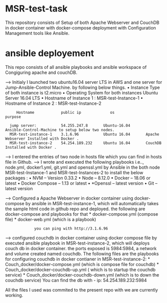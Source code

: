 # MSR-test-task
This repository consists of Setup of both Apache Webserver and CouchDB in docker container with docker-compose deployment with Configuration Management tools like Ansible.

# ansible deployement
This repo consists of all ansible playbooks and ansible workspace of Congiguring apache and couchDB.

--> Initialy I launched two ubuntu16.04 server LTS in AWS and one server for Jump-Ansible-Control Machine. by following below things.
         •	Instance Type of both instance is t2.micro
         •	Operating System for both instances Ubuntu Server 16.04 LTS
         •	Hostname of Instance 1 : MSR-test-Instance-1 
         •	Hostname of Instance 2 : MSR-test-Instance-2
         
         Hostname            public ip             os                           purpose
         
      jump server:           54.255.247.8       Ubuntu-16.04       Ansible-Control-Machine to setup below two nodes.
      MSR-test-instance-1    3.1.6.96           Ubuntu 16.04       Apache Webserver Installed with Docker .
      MSR-test-instance-2    54.254.189.232     Ubuntu 16.04       CouchDB Installed with Docker .
      
--> I entered the entries of two node in hosts file which you can find in hosts file in Github.
--> I wrote and executed the following playbooks i.e.., node.yml, docker1.yml, git.yml and openssl.yml by Ansible in 
    the both node MSR-test-Instance-1 and MSR-test-Instances-2 to install the below packages :
             •	NVM – Version 0.33.2
             •	Node – 8.12.0
             •	Docker – 18.06 or latest
             •	Docker Compose – 1.13 or latest
             •	*Openssl – latest version 
             •	Git – latest version


--> Configured a Apache Webserver in docker container using docker-compose by ansible in MSR-test-instance-1, which will automatically takes the sample html code in github repo and deployed. the following are docker-compose and playbooks for that
                 * docker-compose.yml (compose file)
                 * docker-web.yml (which is a playbook)
                 
                 you can ping with http://3.1.6.96
  
--> configured couchdb in docker container using docker compose file by executed ansible playbook in MSR-test-instance-2, which will deploys couch db in docker container.
      the ports exposed is 5984:5984, a network and volume created named couchdb.
      The following files are the playbooks for configuring couchdb in docker contianer in MSR-test-instance-2:
                    * Couch_docker/docker-compose.yml (which is compose file for couchdb)
                    * Couch_docker/docker-couchdb-up.yml ( which is to startup the couchdb service)
                    * Couch_docker/docker-couchdb-down.yml (which is to down the couchdb service) 
      You can find the db with 
                          - ip: 54.254.189.232:5984
                          
All the files I used was commited to the present repo with we are currently working.
